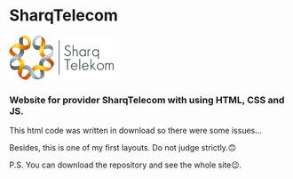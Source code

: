 # SharqTelecom
![sharqTelecom logo](IMG/LOGO.png)

### Website for provider SharqTelecom with using **HTML**, **CSS** and **JS**.

This html code was written in download so there were some issues...

Besides, this is one of my first layouts. Do not judge strictly.🙃

P.S. You can download the repository and see the whole site😉.
